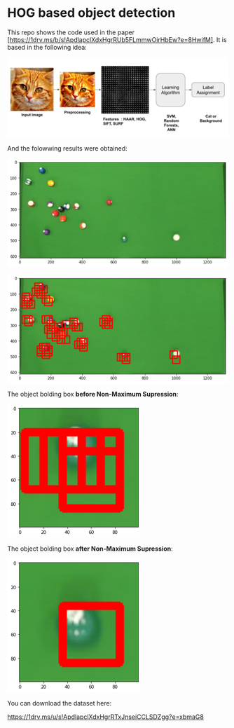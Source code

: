 # HOG based object detection

This repo shows the code used in the paper [https://1drv.ms/b/s!ApdlapclXdxHgrRUb5FLmmwOirHbEw?e=8HwifM]. It is based in the following idea: 

![alt text](https://github.com/GuintherKovalski/HOG_object_detection/blob/main/imgs/esquematico.jpg)

And the folowwing results were obtained:

![alt text](https://github.com/GuintherKovalski/HOG_object_detection/blob/main/imgs/RESULT_.png)

![alt text](https://github.com/GuintherKovalski/HOG_object_detection/blob/main/imgs/FRESULT_NON_NMS.png)

The object bolding box **before Non-Maximum Supression**:

![alt text](https://github.com/GuintherKovalski/HOG_object_detection/blob/main/imgs/pre_detect.png)


The object bolding box **after Non-Maximum Supression**:

![alt text](https://github.com/GuintherKovalski/HOG_object_detection/blob/main/imgs/NMS.png)

You can download the dataset here:

https://1drv.ms/u/s!ApdlapclXdxHgrRTxJnseiCCLSDZgg?e=xbmaG8


